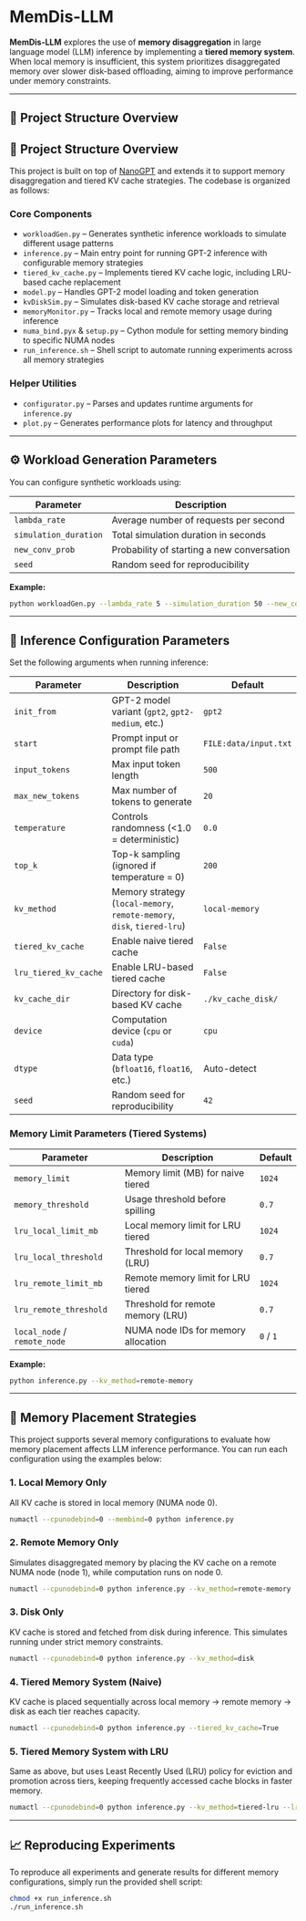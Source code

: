 # MemDis-LLM

**MemDis-LLM** explores the use of **memory disaggregation** in large language model (LLM) inference by implementing a **tiered memory system**. When local memory is insufficient, this system prioritizes disaggregated memory over slower disk-based offloading, aiming to improve performance under memory constraints.

---

## 💼 Project Structure Overview

## 💼 Project Structure Overview

This project is built on top of [NanoGPT](https://github.com/karpathy/nanoGPT) and extends it to support memory disaggregation and tiered KV cache strategies. The codebase is organized as follows:

### Core Components
- `workloadGen.py` – Generates synthetic inference workloads to simulate different usage patterns
- `inference.py` – Main entry point for running GPT-2 inference with configurable memory strategies
- `tiered_kv_cache.py` – Implements tiered KV cache logic, including LRU-based cache replacement
- `model.py` – Handles GPT-2 model loading and token generation
- `kvDiskSim.py` – Simulates disk-based KV cache storage and retrieval
- `memoryMonitor.py` – Tracks local and remote memory usage during inference
- `numa_bind.pyx` & `setup.py` – Cython module for setting memory binding to specific NUMA nodes
- `run_inference.sh` – Shell script to automate running experiments across all memory strategies

### Helper Utilities
- `configurator.py` – Parses and updates runtime arguments for `inference.py`
- `plot.py` – Generates performance plots for latency and throughput

---

## ⚙️ Workload Generation Parameters

You can configure synthetic workloads using:

| Parameter           | Description                                 |
|---------------------|---------------------------------------------|
| `lambda_rate`       | Average number of requests per second       |
| `simulation_duration` | Total simulation duration in seconds      |
| `new_conv_prob`     | Probability of starting a new conversation  |
| `seed`              | Random seed for reproducibility             |

**Example:**
```bash
python workloadGen.py --lambda_rate 5 --simulation_duration 50 --new_conv_prob 0.7 --seed 42
```

---

## 🚀 Inference Configuration Parameters

Set the following arguments when running inference:

| Parameter              | Description                                             | Default |
|------------------------|---------------------------------------------------------|---------|
| `init_from`            | GPT-2 model variant (`gpt2`, `gpt2-medium`, etc.)       | `gpt2` |
| `start`                | Prompt input or prompt file path                        | `FILE:data/input.txt` |
| `input_tokens`         | Max input token length                                  | `500`   |
| `max_new_tokens`       | Max number of tokens to generate                        | `20`    |
| `temperature`          | Controls randomness (<1.0 = deterministic)              | `0.0`   |
| `top_k`                | Top-k sampling (ignored if temperature = 0)             | `200`   |
| `kv_method`            | Memory strategy (`local-memory`, `remote-memory`, `disk`, `tiered-lru`) | `local-memory` |
| `tiered_kv_cache`      | Enable naive tiered cache                               | `False` |
| `lru_tiered_kv_cache`  | Enable LRU-based tiered cache                           | `False` |
| `kv_cache_dir`         | Directory for disk-based KV cache                       | `./kv_cache_disk/` |
| `device`               | Computation device (`cpu` or `cuda`)                    | `cpu`   |
| `dtype`                | Data type (`bfloat16`, `float16`, etc.)                 | Auto-detect |
| `seed`                 | Random seed for reproducibility                         | `42`    |

### Memory Limit Parameters (Tiered Systems)

| Parameter                     | Description                         | Default |
|------------------------------|-------------------------------------|---------|
| `memory_limit`               | Memory limit (MB) for naive tiered  | `1024`  |
| `memory_threshold`           | Usage threshold before spilling     | `0.7`   |
| `lru_local_limit_mb`         | Local memory limit for LRU tiered   | `1024`  |
| `lru_local_threshold`        | Threshold for local memory (LRU)    | `0.7`   |
| `lru_remote_limit_mb`        | Remote memory limit for LRU tiered  | `1024`  |
| `lru_remote_threshold`       | Threshold for remote memory (LRU)   | `0.7`   |
| `local_node` / `remote_node` | NUMA node IDs for memory allocation | `0` / `1` |

**Example:**
```bash
python inference.py --kv_method=remote-memory
```

---

## 🧠 Memory Placement Strategies

This project supports several memory configurations to evaluate how memory placement affects LLM inference performance. You can run each configuration using the examples below:

### 1. Local Memory Only
All KV cache is stored in local memory (NUMA node 0).

```bash
numactl --cpunodebind=0 --membind=0 python inference.py
```

### 2. Remote Memory Only
Simulates disaggregated memory by placing the KV cache on a remote NUMA node (node 1), while computation runs on node 0.

```bash
numactl --cpunodebind=0 python inference.py --kv_method=remote-memory
```

### 3. Disk Only
KV cache is stored and fetched from disk during inference. This simulates running under strict memory constraints.

```bash
numactl --cpunodebind=0 python inference.py --kv_method=disk
```

### 4. Tiered Memory System (Naive)
KV cache is placed sequentially across local memory → remote memory → disk as each tier reaches capacity.

```bash
numactl --cpunodebind=0 python inference.py --tiered_kv_cache=True
```

### 5. Tiered Memory System with LRU
Same as above, but uses Least Recently Used (LRU) policy for eviction and promotion across tiers, keeping frequently accessed cache blocks in faster memory.

```bash
numactl --cpunodebind=0 python inference.py --kv_method=tiered-lru --lru_tiered_kv_cache=True
```

---

## 📈 Reproducing Experiments

To reproduce all experiments and generate results for different memory configurations, simply run the provided shell script:

```bash
chmod +x run_inference.sh
./run_inference.sh
```
